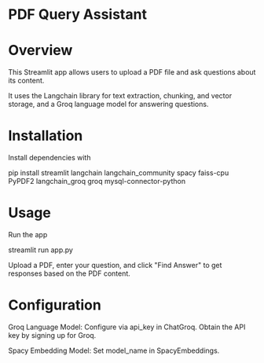 # PDF Query Assistant

# Overview
This Streamlit app allows users to upload a PDF file and ask questions about its content. 

It uses the Langchain library for text extraction, chunking, and vector storage, and a Groq language model for answering questions.

# Installation

Install dependencies with

pip install streamlit langchain langchain_community spacy faiss-cpu PyPDF2 langchain_groq groq mysql-connector-python

# Usage

Run the app

streamlit run app.py

Upload a PDF, enter your question, and click "Find Answer" to get responses based on the PDF content.

# Configuration

Groq Language Model: Configure via api_key in ChatGroq. Obtain the API key by signing up for Groq.

Spacy Embedding Model: Set model_name in SpacyEmbeddings.
